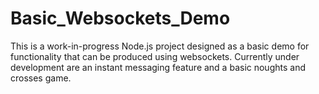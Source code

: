 # Basic_Websockets_Demo

This is a work-in-progress Node.js project designed as a basic demo for functionality that can be produced using websockets. Currently under development are an instant messaging feature and a basic noughts and crosses game.
